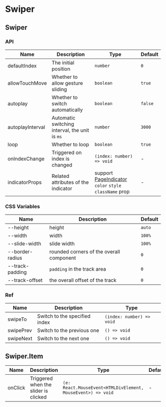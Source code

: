 # Swiper

<code src="./demos/demo1.tsx"></code>

## Swiper

### API

| Name             | Description                                    | Type                                                                       | Default |
| ---------------- | ---------------------------------------------- | -------------------------------------------------------------------------- | ------- |
| defaultIndex     | The initial position                           | `number`                                                                   | `0`     |
| allowTouchMove   | Whether to allow gesture sliding               | `boolean`                                                                  | `true`  |
| autoplay         | Whether to switch automatically                | `boolean`                                                                  | `false` |
| autoplayInterval | Automatic switching interval, the unit is `ms` | `number`                                                                   | `3000`  |
| loop             | Whether to loop                                | `boolean`                                                                  | `true`  |
| onIndexChange    | Triggered on index is changed                  | `(index: number) => void`                                                  | -       |
| indicatorProps   | Related attributes of the indicator            | support [PageIndicator](./page-indicator) `color` `style` `className` prop | -       |

### CSS Variables

| Name            | Description                              | Default |
| --------------- | ---------------------------------------- | ------- |
| --height        | height                                   | `auto`  |
| --width         | width                                    | `100%`  |
| --slide-width   | slide width                              | `100%`  |
| --border-radius | rounded corners of the overall component | `0`     |
| --track-padding | `padding` in the track area              | `0`     |
| --track-offset  | the overall offset of the track          | `0`     |

### Ref

| Name      | Description                   | Type                      |
| --------- | ----------------------------- | ------------------------- |
| swipeTo   | Switch to the specified index | `(index: number) => void` |
| swipePrev | Switch to the previous one    | `() => void`              |
| swipeNext | Switch to the next one        | `() => void`              |

## Swiper.Item

| Name    | Description                          | Type                                                        | Default |
| ------- | ------------------------------------ | ----------------------------------------------------------- | ------- |
| onClick | Triggered when the slider is clicked | `(e: React.MouseEvent<HTMLDivElement, MouseEvent>) => void` | -       |
